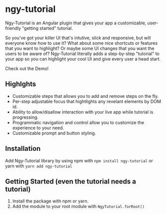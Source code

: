 # ngy-tutorial

Ngy-Tutorial is an Angular plugin that gives your app a customizable, user-friendly "getting started" tutorial. 

So you've got your killer UI that's intutive, slick and responsive, but will everyone know how to use it? What about some nice shortcuts or features that you want to highlight? Or maybe some UI changes that you want the users to be aware of? Ngy-Tutorial literally adds a step-by-step "tutorial" to your app so you can highlight your cool UI and give every user a head start.

Check out the Demo!

## Highlghts

 - Customizable steps that allows you to add and remove steps on the fly.
 - Per-step adjustable focus that hightlights any revelant elements by DOM id.
 - Ability to allow/disallow interaction with your live app while tutorial is progressing.
 - Programmatic navigation and control allow you to customize the experience to your need.
 - Customizable prompt and button styling.

## Installation

Add Ngy-Tutorial library by using npm with `npm install ngy-tutorial` or yarn with `yarn add ngy-tutorial`

## Getting Started (even the tutorial needs a tutorial)

1. Install the package with npm or yarn.
2. Add the module to your root module with `NgyTutorial.forRoot()`
